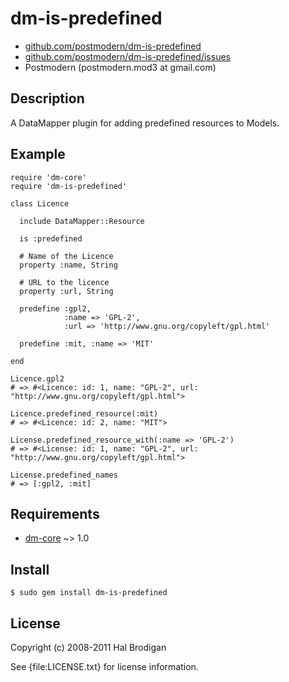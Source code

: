 # dm-is-predefined

* [github.com/postmodern/dm-is-predefined](http://github.com/postmodern/dm-is-predefined)
* [github.com/postmodern/dm-is-predefined/issues](http://github.com/postmodern/dm-is-predefined/issues)
* Postmodern (postmodern.mod3 at gmail.com)

## Description

A DataMapper plugin for adding predefined resources to Models.

## Example

    require 'dm-core'
    require 'dm-is-predefined'
  
    class Licence
  
      include DataMapper::Resource

      is :predefined
    
      # Name of the Licence
      property :name, String
    
      # URL to the licence
      property :url, String
    
      predefine :gpl2,
                :name => 'GPL-2',
                :url => 'http://www.gnu.org/copyleft/gpl.html'

      predefine :mit, :name => 'MIT'
  
    end
  
    Licence.gpl2
    # => #<Licence: id: 1, name: "GPL-2", url: "http://www.gnu.org/copyleft/gpl.html">
  
    Licence.predefined_resource(:mit)
    # => #<Licence: id: 2, name: "MIT">

    License.predefined_resource_with(:name => 'GPL-2')
    # => #<License: id: 1, name: "GPL-2", url: "http://www.gnu.org/copyleft/gpl.html">

    License.predefined_names
    # => [:gpl2, :mit]

## Requirements

* [dm-core](http://github.com/datamapper/dm-core/) ~> 1.0

## Install

    $ sudo gem install dm-is-predefined

## License

Copyright (c) 2008-2011 Hal Brodigan

See {file:LICENSE.txt} for license information.
